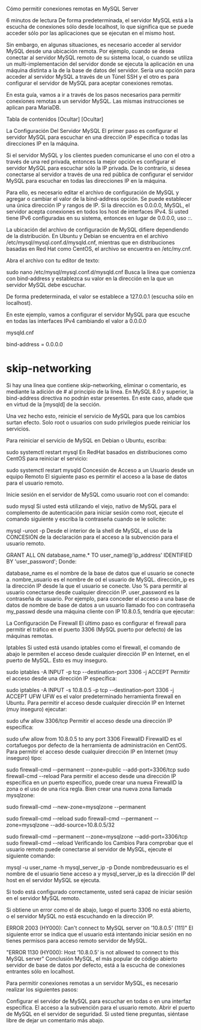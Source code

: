 Cómo permitir conexiones remotas en MySQL Server


6 minutos de lectura
De forma predeterminada, el servidor MySQL está a la escucha de conexiones sólo desde localhost, lo que significa que se puede acceder sólo por las aplicaciones que se ejecutan en el mismo host.

Sin embargo, en algunas situaciones, es necesario acceder al servidor MySQL desde una ubicación remota. Por ejemplo, cuando se desea conectar al servidor MySQL remoto de su sistema local, o cuando se utiliza un multi-implementación del servidor donde se ejecuta la aplicación en una máquina distinta a la de la base de datos del servidor. Sería una opción para acceder al servidor MySQL a través de un Túnel SSH y el otro es para configurar el servidor de MySQL para aceptar conexiones remotas.

En esta guía, vamos a ir a través de los pasos necesarios para permitir conexiones remotas a un servidor MySQL. Las mismas instrucciones se aplican para MariaDB.

Tabla de contenidos [Ocultar] [Ocultar]

La Configuración Del Servidor MySQL
El primer paso es configurar el servidor MySQL para escuchar en una dirección IP específica o todas las direcciones IP en la máquina.

Si el servidor MySQL y los clientes pueden comunicarse el uno con el otro a través de una red privada, entonces la mejor opción es configurar el servidor MySQL para escuchar sólo la IP privada. De lo contrario, si desea conectarse al servidor a través de una red pública de configurar el servidor MySQL para escuchar en todas las direcciones IP en la máquina.

Para ello, es necesario editar el archivo de configuración de MySQL y agregar o cambiar el valor de la bind-address opción. Se puede establecer una única dirección IP y rangos de IP. Si la dirección es 0.0.0.0, MySQL, el servidor acepta conexiones en todos los host de interfaces IPv4. Si usted tiene IPv6 configuradas en su sistema, entonces en lugar de 0.0.0.0, uso ::.

La ubicación del archivo de configuración de MySQL difiere dependiendo de la distribución. En Ubuntu y Debian se encuentra en el archivo /etc/mysql/mysql.conf.d/mysqld.cnf, mientras que en distribuciones basadas en Red Hat como CentOS, el archivo se encuentra en /etc/my.cnf.

Abra el archivo con tu editor de texto:

sudo nano /etc/mysql/mysql.conf.d/mysqld.cnf
Busca la línea que comienza con bind-address y establezca su valor en la dirección en la que un servidor MySQL debe escuchar.

De forma predeterminada, el valor se establece a 127.0.0.1 (escucha sólo en localhost).

En este ejemplo, vamos a configurar el servidor MySQL para que escuche en todas las interfaces IPv4 cambiando el valor a 0.0.0.0

mysqld.cnf

bind-address           = 0.0.0.0
# skip-networking
Si hay una línea que contiene skip-networking, eliminar o comentario, es mediante la adición de # al principio de la línea.
En MySQL 8.0 y superior, la bind-address directiva no podrán estar presentes. En este caso, añade que en virtud de la [mysqld] de la sección.

Una vez hecho esto, reinicie el servicio de MySQL para que los cambios surtan efecto. Solo root o usuarios con sudo privilegios puede reiniciar los servicios.

Para reiniciar el servicio de MySQL en Debian o Ubuntu, escriba:

sudo systemctl restart mysql
En RedHat basados en distribuciones como CentOS para reiniciar el servicio:

sudo systemctl restart mysqld
Concesión de Acceso a un Usuario desde un equipo Remoto
El siguiente paso es permitir el acceso a la base de datos para el usuario remoto.

Inicie sesión en el servidor de MySQL como usuario root con el comando:

sudo mysql
Si usted está utilizando el viejo, nativo de MySQL para el complemento de autenticación para iniciar sesión como root, ejecute el comando siguiente y escriba la contraseña cuando se le solicite:

mysql -uroot -p
Desde el interior de la shell de MySQL, el uso de la CONCESIÓN de la declaración para el acceso a la subvención para el usuario remoto.

GRANT ALL ON database_name.* TO user_name@'ip_address' IDENTIFIED BY 'user_password';
Donde:

database_name es el nombre de la base de datos que el usuario se conecte a.
nombre_usuario es el nombre de od el usuario de MySQL.
dirección_ip es la dirección IP desde la que el usuario se conecte. Uso % para permitir al usuario conectarse desde cualquier dirección IP.
user_password es la contraseña de usuario.
Por ejemplo, para conceder el acceso a una base de datos de nombre de base de datos a un usuario llamado foo con contraseña my_passwd desde una máquina cliente con IP 10.8.0.5, tendría que ejecutar:

La Configuración De Firewall
El último paso es configurar el firewall para permitir el tráfico en el puerto 3306 (MySQL puerto por defecto) de las máquinas remotas.

Iptables
Si usted está usando iptables como el firewall, el comando de abajo le permiten el acceso desde cualquier dirección IP en Internet, en el puerto de MySQL. Esto es muy inseguro.

sudo iptables -A INPUT -p tcp --destination-port 3306 -j ACCEPT
Permitir el acceso desde una dirección IP específica:

sudo iptables -A INPUT -s 10.8.0.5 -p tcp --destination-port 3306 -j ACCEPT
UFW
UFW es el valor predeterminado herramienta firewall en Ubuntu. Para permitir el acceso desde cualquier dirección IP en Internet (muy inseguro) ejecutar:

sudo ufw allow 3306/tcp
Permitir el acceso desde una dirección IP específica:

sudo ufw allow from 10.8.0.5 to any port 3306
FirewallD
FirewallD es el cortafuegos por defecto de la herramienta de administración en CentOS. Para permitir el acceso desde cualquier dirección IP en Internet (muy inseguro) tipo:

sudo firewall-cmd --permanent --zone=public --add-port=3306/tcp
sudo firewall-cmd --reload
Para permitir el acceso desde una dirección IP específica en un puerto específico, puede crear una nueva FirewallD la zona o el uso de una rica regla. Bien crear una nueva zona llamada mysqlzone:

sudo firewall-cmd --new-zone=mysqlzone --permanent

sudo firewall-cmd --reload
sudo firewall-cmd --permanent --zone=mysqlzone --add-source=10.8.0.5/32

sudo firewall-cmd --permanent --zone=mysqlzone --add-port=3306/tcp
sudo firewall-cmd --reload
Verificando los Cambios
Para comprobar que el usuario remoto puede conectarse al servidor de MySQL, ejecute el siguiente comando:

mysql -u user_name -h mysql_server_ip -p
Donde nombredeusuario es el nombre de el usuario tiene acceso a y mysql_server_ip es la dirección IP del host en el servidor MySQL se ejecuta.

Si todo está configurado correctamente, usted será capaz de iniciar sesión en el servidor MySQL remoto.

Si obtiene un error como el de abajo, luego el puerto 3306 no está abierto, o el servidor MySQL no está escuchando en la dirección IP.

ERROR 2003 (HY000): Can't connect to MySQL server on '10.8.0.5' (111)"
El siguiente error se indica que el usuario está intentando iniciar sesión en no tienes permisos para acceso remoto servidor de MySQL.

"ERROR 1130 (HY000): Host ‘10.8.0.5’ is not allowed to connect to this MySQL server" 
Conclusión
MySQL, el más popular de código abierto servidor de base de datos por defecto, está a la escucha de conexiones entrantes sólo en localhost.

Para permitir conexiones remotas a un servidor MySQL, es necesario realizar los siguientes pasos:

Configurar el servidor de MySQL para escuchar en todas o en una interfaz específica.
El acceso a la subvención para el usuario remoto.
Abrir el puerto de MySQL en el servidor de seguridad.
Si usted tiene preguntas, siéntase libre de dejar un comentario más abajo.